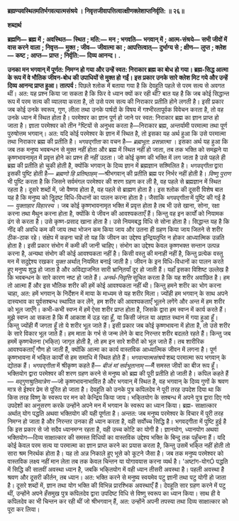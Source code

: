 **ब्रह्मण्यवस्थितमतिर्भगवत्यात्मसंश्रये ।** **निवृत्तजीवापत्तित्वात्क्षीणक्लेशाप्तनिर्वृति: ॥ २६॥** 

**शब्दार्थ** 

**ब्रह्मणि—** **ब्रह्म में** **; अवस्थित—** **स्थित** **; मति:—** **मन** **; भगवति—** **भगवान् में** **; आत्म-संश्रये—** **सभी जीवों में वास करने** **वाला** **; निवृत्त—** **मुक्त** **; जीव—** **जीवात्मा का** **; आपत्तित्वात्—** **दुर्भाग्य से** **; क्षीण—** **लुप्त** **; क्लेश—** **कष्ट** **; आप्त—** **प्राप्त** **;** **निर्वृति:—** **दिव्य आनन्द।** **.** 

**उनका मन भगवान् में पूर्णत: निमग्न हो गया और उन्हें स्वत: निराकार ब्रह्म का बोध** **हो गया। ब्रह्म-सिद्ध आत्मा के रूप में वे भौतिक जीवन-बोध की उपाधियों से मुक्त हो** **गईं। इस प्रकार उनके सारे क्लेश मिट गये और उन्हें दिव्य आनन्द प्राप्त हुआ।** **तात्पर्य :** पिछले श्लोक में बताया गया है कि देवहूति पहले से परम सत्य से अवगत थीं। अत: यह प्रश्न किया जा सकता है कि फिर वे ध्यान क्यों कर रही थीं? बात यह है कि जब कोई सिद्धान्त रूप में परम सत्य की व्यालया करता है, तो उसे परम सत्य की निराकार प्रतीति होने लगती है। इसी प्रकार जब कोई उनके स्वरूप, गुण, लीला तथा उनके पार्षदों के विषय में गश्भीरतापूर्वक विवेचन करता है, तो वह उनके ध्यान में स्थित होता है। परमेश्वर का ज्ञान पूर्ण हो जाने पर स्वत: निराकार ब्रह्म का ज्ञान प्राप्त हो जाता है। ज्ञाता परमेश्वर को तीन ²ष्टियों से अनुभव करता है—निराकार ब्रह्म, अन्तर्यामी परमात्मा तथा पूर्ण पुरुषोत्तम भगवान्। अत: यदि कोई परमेश्वर के ज्ञान में स्थित है, तो इसका यह अर्थ हुआ कि उसे परमात्मा तथा निराकार ब्रह्म की प्रतीति है। *भगवद्गीता* का वचन है— *ब्रह्मभूत: प्रसन्नात्मा* । इसका अर्थ यह हुआ कि जब तक मनुष्य भवबन्धन से मुक्त नहीं होता और ब्रह्म में स्थित नहीं हो जाता, तब तक भक्ति को समझने या कृष्णभावनामृत में प्रवृत्त होने का प्रश्न ही नहीं उठता। जो कोई कृष्ण की भक्ति में लग जाता है उसे पहले ही ब्रह्म की प्रतीति हो चुकी होती है, क्योंकि भगवान् के दिव्य ज्ञान में ब्रह्मज्ञान सश्मिलित है। *भगवद्गीता* द्वारा इसकी पुष्टि होती है— *ब्रह्मणो हि प्रतिष्ठाहम्* —श्रीभगवान् की प्रतीति ब्रह्म पर निर्भर नहीं होती है। *विष्णु पुराण* भी पुष्टि करता है कि जिसने सर्वमंगल परमेश्वर की शरण ग्रहण कर ली है, वह पहले से ब्रह्मज्ञान में स्थित रहता है। दूसरे शब्दों में, जो वैष्णव होता है, वह पहले से ब्राह्मण होता है। इस श्लोक की दूसरी विशेष बात यह है कि मनुष्य को निॢदष्ट विधि-विधानों का पालन करना होता है। जैसाकि *भगवद्गीता* में पुष्टि की गई है— *युक्ताहार विहारस्य* । जब कोई कृष्णभावनामृत भक्ति में प्रवृत्त होता है तब भी उसे खाना, सोना, रक्षा करना तथा मैथुन करना होता है, क्योंकि ये जीवन की आवश्यकताएँ हैं। किन्तु वह इन कार्यों को नियामक ढंग से करता है। उसे कृष्ण-प्रसाद खाना होता है। उसे नियमबद्ध विधि से सोना होता है। सिद्धान्त यह है कि नींद की अवधि कम की जाय तथा भोजन कम किया जाय और उतना ही ग्रहण किया जाय जितने से शरीर ठीक-ठाक रहे। संक्षेप में कहना चाहें तो यह कि जीवन का उद्देश्य इन्द्रियतृप्ति न होकर आध्यात्मिक उन्नति होता है। इसी प्रकार संभोग में कमी की जानी चाहिए। संभोग का उद्देश्य केवल कृष्णभक्त सन्तान उत्पन्न करना है, अन्यथा संभोग की कोई आवश्यकता नहीं है। किसी वस्तु की मनाही नहीं है, किन्तु प्रत्येक वस्तु मन में सदुद्देश्य रखकर *युक्त* अर्थात् नियमित बनाई जाती है। जीवन के इन विधि-विधानों का पालन करते हुए मनुष्य शुद्ध हो जाता है और अविद्याजनित सारी भ्रानि्तयाँ दूर हो जाती हैं। यहाँ इसका विशिष्ट उल्लेख है कि भवबन्धन के सारे कारण नष्ट हो जाते हैं। *अनर्थ-निवृत्ति* सूचित करता है कि यह शरीर अवांछित है। हम तो आत्मा हैं और इस भौतिक शरीर की हमें कोई आवश्यकता नहीं थी। किन्तु हमने शरीर का भोग करना चाहा, अत: हमें भगवान् के निर्देशन में माया के माध्यम से यह शरीर मिला। ज्योंही हम भगवान् के साथ अपने दास्यभाव का पूर्वसश्बन्ध स्थापित कर लेंगे, हम शरीर की आवश्यकताएँ भूलने लगेंगे और अन्त में हम शरीर को भूल जाएँगे। कभी-कभी स्वप्न में हमें ऐसा शरीर प्राप्त होता है, जिसके द्वारा हम स्वप्न में कार्य करते हैं। मुझे स्वप्न आ सकता है कि मैं आकाश में उड़ रहा हूँ, या किसी जंगल या अज्ञात स्थान में गया हुआ हूँ। किन्तु ज्योंही मैं जगता हूँ तो ये शरीर भूल जाते हैं। इसी प्रकार जब कोई कृष्णभावना में होता है, तो उसे शरीर के सारे विकार भूल जाते हैं। हम माता के गर्भ से जन्म लेने के बाद निरन्तर शरीर बदलते रहते हैं। किन्तु जब हममें कृष्णचेतना (भकि्त) जागृत होती है, तो हम इन सारे शरीरों को भूल जाते हैं। तब शारीरिक आवश्यकताएँ गौण हो जाती हैं, क्योंकि आत्मा का कार्य वास्तविक आध्यात्मिक जीवन में लगना है। पूर्ण कृष्णभावना में भकि्त कार्यों से हम समाधि में स्थित होते हैं। *भगवत्यात्मसंश्रये* शब्द परमात्मा रूप भगवान् के द्योतक हैं। *भगवद्गीता* में श्रीकृष्ण कहते हैं— *बीजं मां सर्वभूतानाम्* —मैं समस्त जीवों का बीज रूप हूँ। भक्तियोग द्वारा परमेश्वर की शरण ग्रहण करने से मनुष्य को ब्रह्म की पूरी प्रतीति हो जाती है। कपिल कहते हैं— *मद्गुणश्रुतिमात्रेण* —जो कृष्णभावनाभावित है और भगवान् में स्थित है, वह भगवान् के दिव्य गुणों के श्रवण मात्र से ईश्वर प्रेम से पूरित हो जाता है। देवहूति को उनके पुत्र कपिलदेव ने पूरी तरह उपदेश दिया था कि किस तरह विष्णु के स्वरूप पर मन को केन्द्रिय किया जाय। भकि्तयोग के सश्बन्ध में अपने पुत्र द्वारा दिए गये उपदेशों का अनुसरण करके उन्होंने अपने मन में भगवान के स्वरूप का ध्यान किया। ब्रह्म- साक्षात्कार अर्थात् योग पद्धति अथवा भक्तियोग की यही पूर्णता है। अन्तत: जब मनुष्य परमेश्वर के विचार में पूरी तरह निमग्न हो जाता है और निरन्तर उनका ही ध्यान करता है, वही सर्वोच्च सिद्धि है। भगवद्गीता में पुष्टि हुई है कि इस प्रकार से जो सदैव ध्यानमग्न रहता है, वही उच्च कोटि का योगी है। ज्ञानयोग, ध्यानयोग अथवा भक्तियोग—दिव्य साक्षात्कार की समस्त विधियों का वास्तविक उद्देश्य भक्ति के बिन्दु तक पहुँचना हैं। यदि कोई केवल परम सत्य या परमात्मा का ज्ञान प्राप्त करने का प्रयास करता है, किन्तु उसमें भकि्त नहीं होती तो सारा श्रम निरर्थक होता है। यह तो अन्न निकाले हुए भूसे को कूटने जैसा है। जब तक मनुष्य परमेश्वर को वास्तविक लक्ष्य नहीं मान लेता तब तक केवल चिन्तन या योगावयास करना व्यर्थ है। 'अष्टांग-योगÓ पद्धति में सिद्धि की सातवीं अवस्था ध्यान है, जबकि भकि्तयोग में वही ध्यान तीसरी अवस्था है। पहली अवस्था है श्रवण और दूसरी कीर्तन, तब ध्यान। अत: भक्ति करने से मनुष्य स्वयमेव पटु ज्ञानी तथा पटु योगी हो जाता है। दूसरे शब्दों में, ज्ञान तथा योग भक्ति की विभिन्न प्रारश्भिक अवस्थाएँ हैं। देवहूति सार ग्रहण करने में पटु थीं, उन्होंने अपने हँसमुख पुत्र कपिलदेव द्वारा उपदिष्ट विधि से विष्णु स्वरूप का ध्यान किया। साथ ही वे कपिलदेव का भी चिन्तन कर रही थीं जो श्रीभगवान् हैं, अत: उन्होंने अपनी तपस्या तथा दिव्य साक्षात्कार को पूरा कर लिया।  